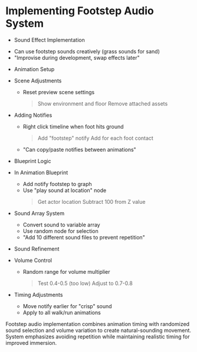 # Implementing Footstep Audio System

* Sound Effect Implementation
 - Can use footstep sounds creatively (grass sounds for sand)
 - "Improvise during development, swap effects later"

* Animation Setup
 * Scene Adjustments
   - Reset preview scene settings
     > Show environment and floor
     > Remove attached assets
 * Adding Notifies
   - Right click timeline when foot hits ground
     > Add "footstep" notify 
     > Add for each foot contact
   - "Can copy/paste notifies between animations"

* Blueprint Logic
 * In Animation Blueprint
   - Add notify footstep to graph
   - Use "play sound at location" node
     > Get actor location
     > Subtract 100 from Z value
 * Sound Array System
   - Convert sound to variable array
   - Use random node for selection
   - "Add 10 different sound files to prevent repetition"

* Sound Refinement
 * Volume Control
   - Random range for volume multiplier
     > Test 0.4-0.5 (too low)
     > Adjust to 0.7-0.8
 * Timing Adjustments
   - Move notify earlier for "crisp" sound
   - Apply to all walk/run animations

Footstep audio implementation combines animation timing with randomized sound selection and volume variation to create natural-sounding movement. System emphasizes avoiding repetition while maintaining realistic timing for improved immersion.